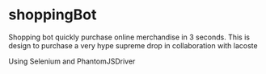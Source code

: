 # shoppingBot
Shopping bot quickly purchase online merchandise in 3 seconds. This is design to purchase a very hype supreme drop in collaboration with lacoste

Using Selenium and PhantomJSDriver
